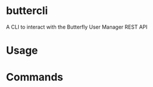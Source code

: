 buttercli
======

A CLI to interact with the Butterfly User Manager REST API

<!-- toc -->
# Usage
<!-- usage -->
# Commands
<!-- commands -->
